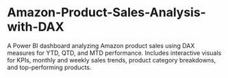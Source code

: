 # Amazon-Product-Sales-Analysis-with-DAX
A Power BI dashboard analyzing Amazon product sales using DAX measures for YTD, QTD, and MTD performance. Includes interactive visuals for KPIs, monthly and weekly sales trends, product category breakdowns, and top-performing products.

